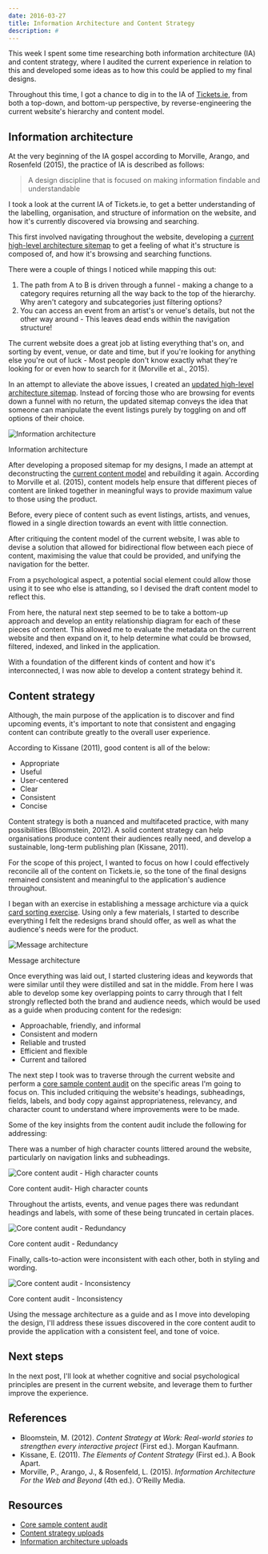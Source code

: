 ```yaml
---
date: 2016-03-27
title: Information Architecture and Content Strategy
description: #
---
```


This week I spent some time researching both information architecture (IA) and
content strategy, where I audited the current experience in relation to this and
developed some ideas as to how this could be applied to my final designs.

Throughout this time, I got a chance to dig in to the IA of
[Tickets.ie](http://www.tickets.ie/), from both a top-down, and bottom-up
perspective, by reverse-engineering the current website's hierarchy and content
model.

## Information architecture

At the very beginning of the IA gospel according to Morville, Arango, and
Rosenfeld (2015), the practice of IA is described as follows:

> A design discipline that is focused on making information findable and
> understandable

I took a look at the current IA of Tickets.ie, to get a better understanding of
the labelling, organisation, and structure of information on the website, and
how it's currently discovered via browsing and searching.

This first involved navigating throughout the website, developing a
[current high-level architecture sitemap](https://drive.google.com/open?id=1zCUnqwQyB5euGtULj-UJJ2oiTsVV5kMb6Q)
to get a feeling of what it's structure is composed of, and how it's browsing
and searching functions.

There were a couple of things I noticed while mapping this out:

1. The path from A to B is driven through a funnel - making a change to a
   category requires returning all the way back to the top of the hierarchy. Why
   aren't category and subcategories just filtering options?
2. You can access an event from an artist's or venue's details, but not the
   other way around - This leaves dead ends within the navigation structure!

The current website does a great job at listing everything that's on, and
sorting by event, venue, or date and time, but if you're looking for anything
else you're out of luck - Most people don't know exactly what they're looking
for or even how to search for it (Morville et al., 2015).

In an attempt to alleviate the above issues, I created an
[updated high-level architecture sitemap](https://drive.google.com/open?id=1_85mJzVulVh-y-VSwFGFVVzjPVKyz00ouQ).
Instead of forcing those who are browsing for events down a funnel with no
return, the updated sitemap conveys the idea that someone can manipulate the
event listings purely by toggling on and off options of their choice.

![Information architecture](../images/information-architecture-content-strategy/Information-architecture.jpg)

<figcaption>Information architecture</figcaption>

After developing a proposed sitemap for my designs, I made an attempt at
deconstructing the
[current content model](https://drive.google.com/open?id=1RkLuzMdiFI6pFTV3tAWfy5JzLK2fJIKnDQ)
and rebuilding it again. According to Morville et al. (2015), content models
help ensure that different pieces of content are linked together in meaningful
ways to provide maximum value to those using the product.

Before, every piece of content such as event listings, artists, and venues,
flowed in a single direction towards an event with little connection.

After critiquing the content model of the current website, I was able to devise
a solution that allowed for bidirectional flow between each piece of content,
maximising the value that could be provided, and unifying the navigation for the
better.

From a psychological aspect, a potential social element could allow those using
it to see who else is attanding, so I devised the draft content model to reflect
this.

From here, the natural next step seemed to be to take a bottom-up approach and
develop an entity relationship diagram for each of these pieces of content. This
allowed me to evaluate the metadata on the current website and then expand on
it, to help determine what could be browsed, filtered, indexed, and linked in
the application.

With a foundation of the different kinds of content and how it's interconnected,
I was now able to develop a content strategy behind it.

## Content strategy

Although, the main purpose of the application is to discover and find upcoming
events, it's important to note that consistent and engaging content can
contribute greatly to the overall user experience.

According to Kissane (2011), good content is all of the below:

- Appropriate
- Useful
- User-centered
- Clear
- Consistent
- Concise

Content strategy is both a nuanced and multifaceted practice, with many
possibilities (Bloomstein, 2012). A solid content strategy can help
organisations produce content their audiences really need, and develop a
sustainable, long-term publishing plan (Kissane, 2011).

For the scope of this project, I wanted to focus on how I could effectively
reconcile all of the content on Tickets.ie, so the tone of the final designs
remained consistent and meaningful to the application's audience throughout.

I began with an exercise in establishing a message archicture via a quick
[card sorting exercise](https://drive.google.com/folderview?id=0BzA9UyHASmcNN3AxRVRsclV0XzQ&usp=sharing).
Using only a few materials, I started to describe everything I felt the
redesigns brand should offer, as well as what the audience's needs were for the
product.

![Message architecture](../images/information-architecture-content-strategy/Message-architecture.jpg)

<figcaption>Message architecture</figcaption>

Once everything was laid out, I started clustering ideas and keywords that were
similar until they were distilled and sat in the middle. From here I was able to
develop some key overlapping points to carry through that I felt strongly
reflected both the brand and audience needs, which would be used as a guide when
producing content for the redesign:

- Approachable, friendly, and informal
- Consistent and modern
- Reliable and trusted
- Efficient and flexible
- Current and tailored

The next step I took was to traverse through the current website and perform a
[core sample content audit](https://drive.google.com/open?id=1CeML0_uEil-w-kM94HQg14zjiE_zuyzQ9Tv-YYDUjRU)
on the specific areas I'm going to focus on. This included critiquing the
website's headings, subheadings, fields, labels, and body copy against
appropriateness, relevancy, and character count to understand where improvements
were to be made.

Some of the key insights from the content audit include the following for
addressing:

There was a number of high character counts littered around the website,
particularly on navigation links and subheadings.

![Core content audit - High character counts](../images/information-architecture-content-strategy/Core-content-audit_1-3.png)

<figcaption>Core content audit- High character counts</figcaption>

Throughout the artists, events, and venue pages there was redundant headings and
labels, with some of these being truncated in certain places.

![Core content audit - Redundancy](../images/information-architecture-content-strategy/Core-content-audit_2-3.png)

<figcaption>Core content audit - Redundancy</figcaption>

Finally, calls-to-action were inconsistent with each other, both in styling and
wording.

![Core content audit - Inconsistency](../images/information-architecture-content-strategy/Core-content-audit_3-3.png)

<figcaption>Core content audit - Inconsistency</figcaption>

Using the message architecture as a guide and as I move into developing the
design, I'll address these issues discovered in the core content audit to
provide the application with a consistent feel, and tone of voice.

## Next steps

In the next post, I'll look at whether cognitive and social psychological
principles are present in the current website, and leverage them to further
improve the experience.

## References

- Bloomstein, M. (2012). _Content Strategy at Work: Real-world stories to
  strengthen every interactive project_ (First ed.). Morgan Kaufmann.
- Kissane, E. (2011). _The Elements of Content Strategy_ (First ed.). A Book
  Apart.
- Morville, P., Arango, J., & Rosenfeld, L. (2015). _Information Architecture
  For the Web and Beyond_ (4th ed.). O’Reilly Media.

## Resources

- [Core sample content audit](https://drive.google.com/open?id=1CeML0_uEil-w-kM94HQg14zjiE_zuyzQ9Tv-YYDUjRU)
- [Content strategy uploads](https://drive.google.com/folderview?id=0BzA9UyHASmcNN3AxRVRsclV0XzQ&usp=sharing)
- [Information architecture uploads](https://drive.google.com/folderview?id=0BzA9UyHASmcNWVZRcXViY3RGRGs&usp=sharing)
